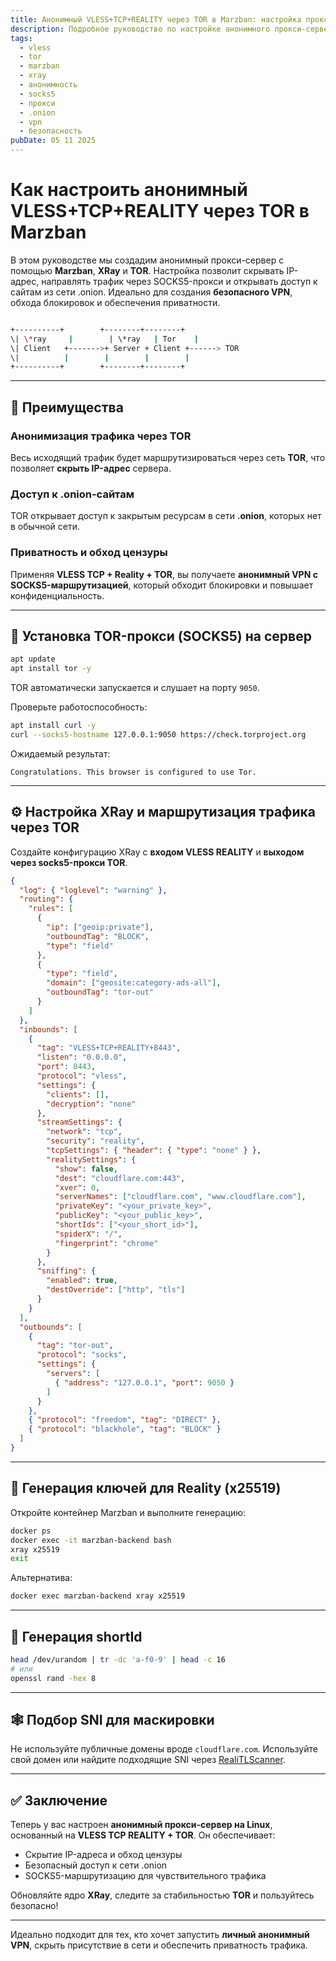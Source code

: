 ```yaml
---
title: Анонимный VLESS+TCP+REALITY через TOR в Marzban: настройка прокси-сервера с SOCKS5
description: Подробное руководство по настройке анонимного прокси-сервера на базе Marzban, XRay и TOR с использованием VLESS+REALITY и маршрутизации через SOCKS5 для доступа к .onion-ресурсам и сокрытия IP-адреса.
tags:
  - vless
  - tor
  - marzban
  - xray
  - анонимность
  - socks5
  - прокси
  - .onion
  - vpn
  - безопасность
pubDate: 05 11 2025
---
```


# Как настроить анонимный VLESS+TCP+REALITY через TOR в Marzban

В этом руководстве мы создадим анонимный прокси-сервер с помощью **Marzban**, **XRay** и **TOR**. Настройка позволит скрывать IP-адрес, направлять трафик через SOCKS5-прокси и открывать доступ к сайтам из сети .onion. Идеально для создания **безопасного VPN**, обхода блокировок и обеспечения приватности.

```bash

+----------+        +--------+--------+
\| \*ray     |        | \*ray   | Tor    |
\| Client   +------->+ Server + Client +------> TOR
\|          |        |        |        |
+----------+        +--------+--------+

```

---

## 🔐 Преимущества

### Анонимизация трафика через TOR
Весь исходящий трафик будет маршрутизироваться через сеть **TOR**, что позволяет **скрыть IP-адрес** сервера.

### Доступ к .onion-сайтам
TOR открывает доступ к закрытым ресурсам в сети **.onion**, которых нет в обычной сети.

### Приватность и обход цензуры
Применяя **VLESS TCP + Reality + TOR**, вы получаете **анонимный VPN с SOCKS5-маршрутизацией**, который обходит блокировки и повышает конфиденциальность.

---

## 🚀 Установка TOR-прокси (SOCKS5) на сервер

```bash
apt update
apt install tor -y
```

TOR автоматически запускается и слушает на порту `9050`.

Проверьте работоспособность:

```bash
apt install curl -y
curl --socks5-hostname 127.0.0.1:9050 https://check.torproject.org
```

Ожидаемый результат:

```text
Congratulations. This browser is configured to use Tor.
```

---

## ⚙️ Настройка XRay и маршрутизация трафика через TOR

Создайте конфигурацию XRay с **входом VLESS REALITY** и **выходом через socks5-прокси TOR**.

```json
{
  "log": { "loglevel": "warning" },
  "routing": {
    "rules": [
      {
        "ip": ["geoip:private"],
        "outboundTag": "BLOCK",
        "type": "field"
      },
      {
        "type": "field",
        "domain": ["geosite:category-ads-all"],
        "outboundTag": "tor-out"
      }
    ]
  },
  "inbounds": [
    {
      "tag": "VLESS+TCP+REALITY+8443",
      "listen": "0.0.0.0",
      "port": 8443,
      "protocol": "vless",
      "settings": {
        "clients": [],
        "decryption": "none"
      },
      "streamSettings": {
        "network": "tcp",
        "security": "reality",
        "tcpSettings": { "header": { "type": "none" } },
        "realitySettings": {
          "show": false,
          "dest": "cloudflare.com:443",
          "xver": 0,
          "serverNames": ["cloudflare.com", "www.cloudflare.com"],
          "privateKey": "<your_private_key>",
          "publicKey": "<your_public_key>",
          "shortIds": ["<your_short_id>"],
          "spiderX": "/",
          "fingerprint": "chrome"
        }
      },
      "sniffing": {
        "enabled": true,
        "destOverride": ["http", "tls"]
      }
    }
  ],
  "outbounds": [
    {
      "tag": "tor-out",
      "protocol": "socks",
      "settings": {
        "servers": [
          { "address": "127.0.0.1", "port": 9050 }
        ]
      }
    },
    { "protocol": "freedom", "tag": "DIRECT" },
    { "protocol": "blackhole", "tag": "BLOCK" }
  ]
}
```

---

## 🔑 Генерация ключей для Reality (x25519)

Откройте контейнер Marzban и выполните генерацию:

```bash
docker ps
docker exec -it marzban-backend bash
xray x25519
exit
```

Альтернатива:

```bash
docker exec marzban-backend xray x25519
```

---

## 🔁 Генерация shortId

```bash
head /dev/urandom | tr -dc 'a-f0-9' | head -c 16
# или
openssl rand -hex 8
```

---

## 🕸 Подбор SNI для маскировки

Не используйте публичные домены вроде `cloudflare.com`. Используйте свой домен или найдите подходящие SNI через [RealiTLScanner](https://github.com/XTLS/RealiTLScanner).

---

## ✅ Заключение

Теперь у вас настроен **анонимный прокси-сервер на Linux**, основанный на **VLESS TCP REALITY + TOR**. Он обеспечивает:

* Скрытие IP-адреса и обход цензуры
* Безопасный доступ к сети .onion
* SOCKS5-маршрутизацию для чувствительного трафика

Обновляйте ядро **XRay**, следите за стабильностью **TOR** и пользуйтесь безопасно!

---

Идеально подходит для тех, кто хочет запустить **личный анонимный VPN**, скрыть присутствие в сети и обеспечить приватность трафика.
